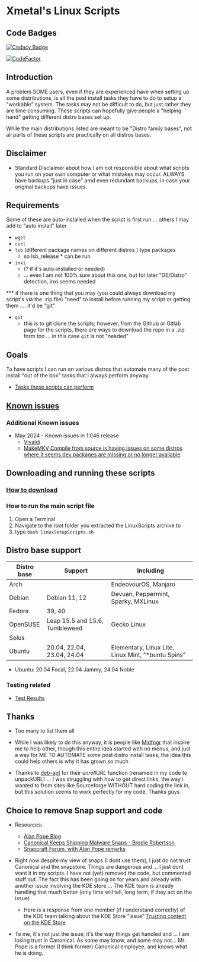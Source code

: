# Xmetal's Linux Scripts

## Code Badges

[![Codacy Badge](https://app.codacy.com/project/badge/Grade/55ac91ee8f024afbb2d88d3f3713dc7b)](https://www.codacy.com/gh/Xmetalfanx/linuxSetup/dashboard?utm_source=github.com&utm_medium=referral&utm_content=Xmetalfanx/linuxSetup&utm_campaign=Badge_Grade)

[![CodeFactor](https://www.codefactor.io/repository/github/xmetalfanx/linuxsetup/badge)](https://www.codefactor.io/repository/github/xmetalfanx/linuxsetup)

## Introduction

A problem SOME users, even if they are experienced have when setting up some distributions, is all the post install tasks they have to do to setup a "workable" system. The tasks may not be difficult to do, but just rather they are time consuming. These scripts can hopefully give people a "helping hand" getting different distro bases set up.

While the main distributions listed are meant to be "Distro family bases", not all parts of these scripts are practically on all distros bases.

## Disclaimer

- Standard Disclaimer about how I am not responsible about what scripts you run on your own computer or what mistakes may occur. ALWAYS have backups "just in case" amd even redundant backups, in case your original backups have issues.

## Requirements

Some of these are auto-installed when the script is first run ... others I may add to "auto install" later

- `wget`
- `curl`
- `lsb` (different package names on different distros ) type packages
  - so lsb_release \* can be run
- `inxi`
  - (? if it's auto-installed or needed)
  - ... even I am not 100% sure about this one, but for later "DE/Distro" detection, inxi seems needed

\*\*\* if there is one thing that you may (you could always download my script's via the .zip file) "need" to install before running my script or getting them .... it'd be "git"

- `git`
  - this is to git clone the scripts; however, from the Github or Gitlab page for the scripts, there are ways to download the repo in a .zip form too ... in this case `git` is not "needed"

## Goals

To have scripts I can run on various distros that automate many of the post install "out of the box" tasks that I always perform anyway.

- [Tasks these scripts can perform](/documentation/tasks.md)

## [Known issues](/documentation/ISSUES.md)

### Additional Known issues

- May 2024 - Known issues in 1.046 release
  - [Vivaldi](https://github.com/Xmetalfanx/linuxSetup/issues/293)
  - [MakeMKV Compile from source is having issues on some distros where it seems dev packages are missing or no longer available](https://github.com/Xmetalfanx/linuxSetup/issues/304)

## Downloading and running these scripts

### [How to download](/documentation/download.md)

### How to run the main script file

1. Open a Terminal
2. Navigate to the root folder you extracted the LinuxScripts archive to
3. type `bash linuxSetupScripts.sh`

## Distro base support

| Distro base | Support                    | Including                                           |
| ----------- | -------------------------- | --------------------------------------------------- |
| Arch        |                            | EndeovourOS, Manjaro                                |
| Debian      | Debian 11, 12              | Devuan, Peppermint, Sparky, MXLinux                 |
| Fedora      | 39, 40                     |                                                     |
| OpenSUSE    | Leap 15.5 and 15.6, Tumbleweed      | Gecko Linux                                         |
| Solus       |                            |                                                     |
| Ubuntu      | 20.04, 22.04, 23.04, 24.04 | Elementary, Linux Lite, Linux Mint, "\*buntu Spins" |

- Ubuntu: 20.04 Focal, 22.04 Jammy, 24.04 Noble

### Testing related

- [Test Results](tests/TESTING.md)

## Thanks

- Too many to list them all

- While I was likely to do this anyway, it is people like [Midfngr](https://www.youtube.com/user/midfingr/undefined) that inspire me to help other, though this entire idea started with no menus, and just a way for ME TO AUTOMATE some post distro install tasks, the idea this could help others is why it has grown so much

- Thanks to [deb-apt](https://github.com/wimpysworld/deb-get) for their _unrollURL_ function (renamed in my code to unpackURL) ... I was struggling with how to get direct links, the way i wanted to from sites like Sourceforge WITHOUT hard coding the link in, but this solution seems to work perfectly for my code. Thanks guys

## Choice to remove Snap support and code

- Resources:

  - [Alan Pope Blog](https://popey.com/blog/2024/03/exodus-wallet-part-three/)
  - [Canonical Keeps Shipping Malware Snaps - Brodie Robertson](https://www.youtube.com/watch?v=kzB6fHL_2Pg)
  - [Snapcraft Forum, with Alan Pope remarks](https://forum.snapcraft.io/t/stop-the-line/39357/11?u=popey)

- Right now despite my view of snaps (I dont use them), I just do not trust Canonical and the snapstore. Things are dangerous and ... I just dont want it in my scripts. I have not (yet) removed the code, but commented stuff out. The fact this has been going on for years and already with another issue involving the KDE store ... The KDE team is already handling that much better (only time will tell, long term, if they act on the issue)

  - Here is a response from one member (if i understand correctly) of the KDE team talking about the KDE Store "issue" [Trusting content on the KDE Store](https://blog.davidedmundson.co.uk/blog/kde-store-content/)

- To me, it's not just the issue, it's the way things get handled and ... I am losing trust in Canonical. As some may know, and some may not... Mr. Pope is a former (I think former) Canonical employee, and knows what he is doing.
